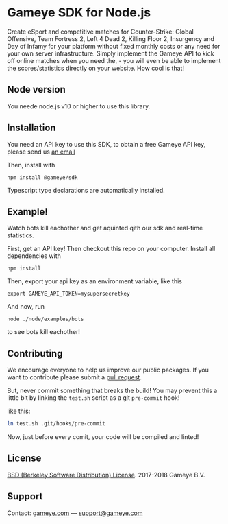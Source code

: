 # Gameye SDK for Node.js

Create eSport and competitive matches for Counter-Strike: Global Offensive, Team Fortress 2, Left 4 Dead 2, Killing Floor 2, Insurgency and Day of Infamy for your platform without fixed monthly costs or any need for your own server infrastructure. Simply implement the Gameye API to kick off online matches when you need the, - you will even be able to implement the scores/statistics directly on your website. How cool is that!

## Node version
You neede node.js v10 or higher to use this library.

## Installation
You need an API key to use this SDK, to obtain a free Gameye API key, please send us [an email](mailto:support@gameye.com)

Then, install with
```
npm install @gameye/sdk
```

Typescript type declarations are automatically installed.

## Example!
Watch bots kill eachother and get aquinted qith our sdk and real-time statistics.

First, get an API key!
Then checkout this repo on your computer.
Install all dependencies with
```
npm install
```
Then, export your api key as an environment variable, like this
```
export GAMEYE_API_TOKEN=mysupersecretkey
```
And now, run
```
node ./node/examples/bots
```
to see bots kill eachother!


## Contributing
We encourage everyone to help us improve our public packages. If you want to
contribute please submit a [pull request](https://github.com/Gameye/gameye-sdk-node/pulls).

But, never commit something that breaks the build! You may prevent this a
little bit by linking the `test.sh` script as a git `pre-commit` hook!

like this:
```bash
ln test.sh .git/hooks/pre-commit
```

Now, just before every comit, your code will be compiled and linted!


## License
[BSD (Berkeley Software Distribution) License](https://opensource.org/licenses/bsd-license.php). 2017-2018 Gameye B.V.


## Support
Contact: [gameye.com](https://gameye.com) — support@gameye.com
